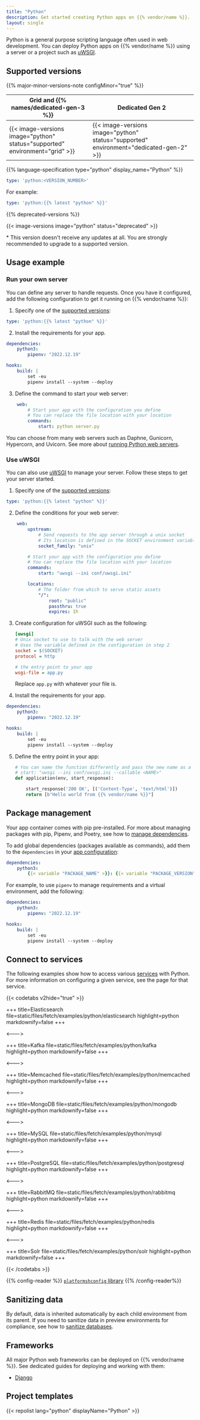 ```yaml
---
title: "Python"
description: Get started creating Python apps on {{% vendor/name %}}.
layout: single
---
```


Python is a general purpose scripting language often used in web development.
You can deploy Python apps on {{% vendor/name %}} using a server or a project such as [uWSGI](https://uwsgi-docs.readthedocs.io/en/latest/).

## Supported versions

{{% major-minor-versions-note configMinor="true" %}}

<table>
    <thead>
        <tr>
            <th>Grid and {{% names/dedicated-gen-3 %}}</th>
            <th>Dedicated Gen 2</th>
        </tr>
    </thead>
    <tbody>
        <tr>
            <td>{{< image-versions image="python" status="supported" environment="grid" >}}</td>
            <td>{{< image-versions image="python" status="supported" environment="dedicated-gen-2" >}}</thd>
        </tr>
    </tbody>
</table>

{{% language-specification type="python" display_name="Python" %}}

```yaml {configFile="app"}
type: 'python:<VERSION_NUMBER>'
```

For example:

```yaml {configFile="app"}
type: 'python:{{% latest "python" %}}'
```

{{% deprecated-versions %}}

{{< image-versions image="python" status="deprecated" >}}

\* This version doesn't receive any updates at all.
You are strongly recommended to upgrade to a supported version.

## Usage example

### Run your own server

You can define any server to handle requests.
Once you have it configured, add the following configuration to get it running on {{% vendor/name %}}:

1.  Specify one of the [supported versions](#supported-versions):
```yaml {configFile="app"}
type: 'python:{{% latest "python" %}}'
```
2.  Install the requirements for your app.
```yaml {configFile="app"}
dependencies:
    python3:
        pipenv: "2022.12.19"

hooks:
    build: |
        set -eu
        pipenv install --system --deploy
```
3.  Define the command to start your web server:

```yaml {configFile="app"}
    web:
        # Start your app with the configuration you define
        # You can replace the file location with your location
        commands:
            start: python server.py
```

You can choose from many web servers such as Daphne, Gunicorn, Hypercorn, and Uvicorn.
See more about [running Python web servers](./server.md).

### Use uWSGI

You can also use [uWSGI](https://uwsgi-docs.readthedocs.io/en/latest/) to manage your server.
Follow these steps to get your server started.

1.  Specify one of the [supported versions](#supported-versions):
```yaml {configFile="app"}
type: 'python:{{% latest "python" %}}'
```
2.  Define the conditions for your web server:

```yaml {configFile="app"}
    web:
        upstream:
            # Send requests to the app server through a unix socket
            # Its location is defined in the SOCKET environment variable
            socket_family: "unix"

        # Start your app with the configuration you define
        # You can replace the file location with your location
        commands:
            start: "uwsgi --ini conf/uwsgi.ini"

        locations:
            # The folder from which to serve static assets
            "/":
                root: "public"
                passthru: true
                expires: 1h
```
3.  Create configuration for uWSGI such as the following:

    ```ini {location="config/uwsgi.ini"}
    [uwsgi]
    # Unix socket to use to talk with the web server
    # Uses the variable defined in the configuration in step 2
    socket = $(SOCKET)
    protocol = http

    # the entry point to your app
    wsgi-file = app.py
    ```

    Replace `app.py` with whatever your file is.

4.  Install the requirements for your app.
```yaml {configFile="app"}
dependencies:
    python3:
        pipenv: "2022.12.19"

hooks:
    build: |
        set -eu
        pipenv install --system --deploy
```
5.  Define the entry point in your app:

    ```python
    # You can name the function differently and pass the new name as a flag
    # start: "uwsgi --ini conf/uwsgi.ini --callable <NAME>"
    def application(env, start_response):

        start_response('200 OK', [('Content-Type', 'text/html')])
        return [b"Hello world from {{% vendor/name %}}"]
    ```

## Package management

Your app container comes with pip pre-installed.
For more about managing packages with pip, Pipenv, and Poetry,
see how to [manage dependencies](./dependencies.md).

To add global dependencies (packages available as commands),
add them to the `dependencies` in your [app configuration](/create-apps/app-reference/builtin-image.md#dependencies):

```yaml {configFile="app"}
dependencies:
    python3:
        {{< variable "PACKAGE_NAME" >}}: {{< variable "PACKAGE_VERSION" >}}
```
For example, to use `pipenv` to manage requirements and a virtual environment, add the following:

```yaml {configFile="app"}
dependencies:
    python3:
        pipenv: "2022.12.19"

hooks:
    build: |
        set -eu
        pipenv install --system --deploy
```
## Connect to services

The following examples show how to access various [services](../../add-services/_index.md) with Python.
For more information on configuring a given service, see the page for that service.

{{< codetabs v2hide="true" >}}

+++
title=Elasticsearch
file=static/files/fetch/examples/python/elasticsearch
highlight=python
markdownify=false
+++

<--->

+++
title=Kafka
file=static/files/fetch/examples/python/kafka
highlight=python
markdownify=false
+++

<--->

+++
title=Memcached
file=static/files/fetch/examples/python/memcached
highlight=python
markdownify=false
+++

<--->

+++
title=MongoDB
file=static/files/fetch/examples/python/mongodb
highlight=python
markdownify=false
+++

<--->

+++
title=MySQL
file=static/files/fetch/examples/python/mysql
highlight=python
markdownify=false
+++

<--->

+++
title=PostgreSQL
file=static/files/fetch/examples/python/postgresql
highlight=python
markdownify=false
+++

<--->

+++
title=RabbitMQ
file=static/files/fetch/examples/python/rabbitmq
highlight=python
markdownify=false
+++

<--->

+++
title=Redis
file=static/files/fetch/examples/python/redis
highlight=python
markdownify=false
+++

<--->

+++
title=Solr
file=static/files/fetch/examples/python/solr
highlight=python
markdownify=false
+++

{{< /codetabs >}}

{{% config-reader %}}
[`platformshconfig` library](https://github.com/platformsh/config-reader-python)
{{% /config-reader%}}

## Sanitizing data

By default, data is inherited automatically by each child environment from its parent.
If you need to sanitize data in preview environments for compliance,
see how to [sanitize databases](../../development/sanitize-db/_index.md).

## Frameworks

All major Python web frameworks can be deployed on {{% vendor/name %}}.
See dedicated guides for deploying and working with them:

- [Django](../../guides/django/_index.md)

## Project templates

{{< repolist lang="python" displayName="Python" >}}
